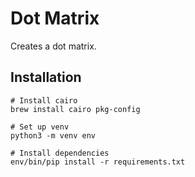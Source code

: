 # Dot Matrix

Creates a dot matrix.

## Installation
```
# Install cairo
brew install cairo pkg-config

# Set up venv
python3 -m venv env

# Install dependencies
env/bin/pip install -r requirements.txt
```
